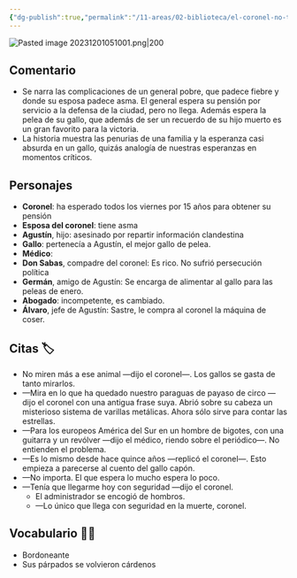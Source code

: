 ```yaml
---
{"dg-publish":true,"permalink":"/11-areas/02-biblioteca/el-coronel-no-tiene-quien-le-escriba/","noteIcon":""}
---
```


![Pasted image 20231201051001.png|200](/img/user/02%20Image/Pasted%20image%2020231201051001.png)
## Comentario
- Se narra las complicaciones de un general pobre, que padece fiebre y donde su esposa padece asma. El general espera su pensión por servicio a la defensa de la ciudad, pero no llega. Además espera la pelea de su gallo, que además de ser un recuerdo de su hijo muerto es un gran favorito para la victoria. 
- La historia muestra las penurias de una familia y la esperanza casi absurda en un gallo, quizás analogía de nuestras esperanzas en momentos críticos.
## Personajes 
- **Coronel**: ha esperado todos los viernes por 15 años para obtener su pensión
- **Esposa del coronel**: tiene asma
- **Agustín**, hijo: asesinado por repartir información clandestina
- **Gallo**: pertenecía a Agustín, el mejor gallo de pelea.
- **Médico**: 
- **Don Sabas**, compadre del coronel: Es rico. No sufrió persecución política
- **Germán**, amigo de Agustín: Se encarga de alimentar al gallo para las peleas de enero.
- **Abogado**: incompetente, es cambiado.
- **Álvaro**, jefe de Agustín: Sastre, le compra al coronel la máquina de coser.
## Citas 🏷
- No miren más a ese animal —dijo el coronel—. Los gallos se gasta de tanto mirarlos.
- —Mira en lo que ha quedado nuestro paraguas de payaso de circo —dijo el coronel con una antigua frase suya. Abrió sobre su cabeza un misterioso sistema de varillas metálicas. Ahora sólo sirve para contar las estrellas.
- —Para los europeos América del Sur en un hombre de bigotes, con una guitarra y un revólver —dijo el médico, riendo sobre el periódico—. No entienden el problema.
- —Es lo mismo desde hace quince años —replicó el coronel—. Esto empieza a parecerse al cuento del gallo capón.
- —No importa. El que espera lo mucho espera lo poco.
- —Tenía que llegarme hoy con seguridad —dijo el coronel.
	- El administrador se encogió de hombros.
	- —Lo único que llega con seguridad en la muerte, coronel.
## Vocabulario 👨‍🏫
- Bordoneante
- Sus párpados se volvieron cárdenos